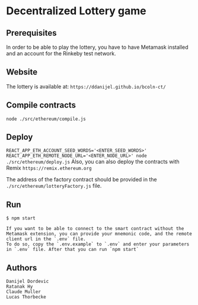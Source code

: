 # Decentralized Lottery game

## Prerequisites

In order to be able to play the lottery, you have to have Metamask installed and an account for the Rinkeby test network. 

## Website

The lottery is available at: `https://ddanijel.github.io/bcoln-ct/`

## Compile contracts
`node ./src/ethereum/compile.js`

## Deploy
`REACT_APP_ETH_ACCOUNT_SEED_WORDS='<ENTER_SEED_WORDS>' REACT_APP_ETH_REMOTE_NODE_URL='<ENTER_NODE_URL>' node ./src/ethereum/deploy.js`
Also, you can also deploy the contracts with Remix `https://remix.ethereum.org`

The address of the factory contract should be provided in the  `./src/ethereum/lotteryFactory.js` file.

## Run
```
$ npm start

If you want to be able to connect to the smart contract without the Metamask extension, you can provide your mnemonic code, and the remote client url in the `.env` file.
To do so, copy the `.env.example` to `.env` and enter your parameters in `.env` file. After that you can run `npm start`
```

## Authors 
```
Danijel Dordevic
Ratanak Hy
Claude Muller
Lucas Thorbecke
```
